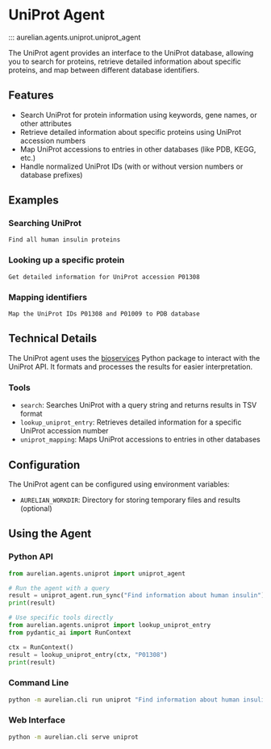 # UniProt Agent

::: aurelian.agents.uniprot.uniprot_agent

The UniProt agent provides an interface to the UniProt database, allowing you to search for proteins, retrieve detailed information about specific proteins, and map between different database identifiers.

## Features

- Search UniProt for protein information using keywords, gene names, or other attributes
- Retrieve detailed information about specific proteins using UniProt accession numbers
- Map UniProt accessions to entries in other databases (like PDB, KEGG, etc.)
- Handle normalized UniProt IDs (with or without version numbers or database prefixes)

## Examples

### Searching UniProt

```
Find all human insulin proteins
```

### Looking up a specific protein

```
Get detailed information for UniProt accession P01308
```

### Mapping identifiers

```
Map the UniProt IDs P01308 and P01009 to PDB database
```

## Technical Details

The UniProt agent uses the [bioservices](https://bioservices.readthedocs.io/en/master/) Python package to interact with the UniProt API. It formats and processes the results for easier interpretation.

### Tools

- `search`: Searches UniProt with a query string and returns results in TSV format
- `lookup_uniprot_entry`: Retrieves detailed information for a specific UniProt accession number
- `uniprot_mapping`: Maps UniProt accessions to entries in other databases

## Configuration

The UniProt agent can be configured using environment variables:

- `AURELIAN_WORKDIR`: Directory for storing temporary files and results (optional)

## Using the Agent

### Python API

```python
from aurelian.agents.uniprot import uniprot_agent

# Run the agent with a query
result = uniprot_agent.run_sync("Find information about human insulin")
print(result)

# Use specific tools directly
from aurelian.agents.uniprot import lookup_uniprot_entry
from pydantic_ai import RunContext

ctx = RunContext()
result = lookup_uniprot_entry(ctx, "P01308")
print(result)
```

### Command Line

```bash
python -m aurelian.cli run uniprot "Find information about human insulin"
```

### Web Interface

```bash
python -m aurelian.cli serve uniprot
```